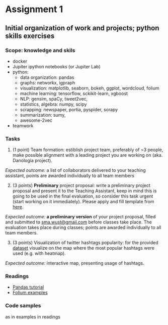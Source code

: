 # Assignment 1
## Initial organization of work and projects; python skills exercises

### Scope: knowledge and skils
* docker
* Jupiter ipython notebooks (or Jupiter Lab)
* python:  
    * data organization: pandas
    * graphs: networkx, igpraph
    * visualization: matplotlib, seaborn, bokeh, ggplot, wordcloud, folium
    * machine learning: tensorflow, sckikit-learn, xgboost
    * NLP: gensim, spaCy, tweet2vec, 
    * statistics, algebra: numpy, scipy
    * scrapping: newspaper, portia, pyspider, scrapy
    * summarization: sumy, 
    * awesome-2vec
* teamwork

### Tasks

1. (1 point) Team formation: estiblish project team, preferably of ~3 people, make possible alignment with a leading project you are working on (aka. Danologia project).   

*Expected outcome:* a list of collaborators delivered to your teaching assistant, points are awarded individually to all team members

2. (3 points) **Preliminary** project proposal: write a preliminary project proposal and present it to the Teaching Assistant, keep in mind this is going to be used in the final evaluation, so consider this task urgent (start working on it immediately). Please apply and fill template from [here](https://docs.google.com/document/d/1t2Rct93s3cwrDlc0HKlR32C8u_0Ctizag8hVhDF4VF0/edit?usp=sharing). 

*Expected outcome:* **a preliminary version** of your project proposal, filled and submitted to [sma.wust@gmail.com](sma.wust@gmail.com) before classes take place. The evaluation takes place during classes; points are awarded individually to all team members.

3. (3 points) Visualization of twitter hashtags popularity: for the provided [dataset](http://followthehashtag.com/datasets/170000-uk-geolocated-tweets-free-twitter-dataset/) visualize on the map where the most popular hashtags were used (e.g. with heatmap).

*Expected outcome:* interactive map, presenting usage of hashtags.


### Readings
* [Pandas tutorial](https://github.com/jorisvandenbossche/pandas-tutorial)
* [Folium examples](https://github.com/python-visualization/folium/tree/master/examples)

### Code samples 
as in examples in  readings
